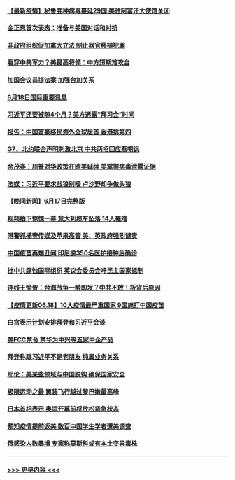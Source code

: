 #### [【最新疫情】秘鲁变种病毒蔓延29国 美驻阿富汗大使馆关闭](../pages/prog202/a103145978.md?t=06190202) 
#### [金正恩首次表态：准备与美国对话和对抗](../pages/prog202/a103145943.md?t=06190202) 
#### [非政府组织促加拿大立法 制止器官移植犯罪](../pages/prog202/a103145942.md?t=06190202) 
#### [看穿中共军力？美最高将领：中方短期难攻台](../pages/prog202/a103145717.md?t=06190202) 
#### [加国会议员提法案 加强台加关系](../pages/prog202/a103145705.md?t=06190202) 
#### [6月18日国际重要讯息](../pages/prog202/a103145697.md?t=06190202) 
#### [习近平还要被晾4个月？美方透露“拜习会”时间](../pages/prog202/a103145668.md?t=06190202) 
#### [报告：中国富豪移民海外全球居首 香港排第四](../pages/prog202/a103145629.md?t=06190202) 
#### [G7、北约联合声明刺激北京 中共两招回应惹嘲讽](../pages/prog202/a103145598.md?t=06190202) 
#### [余茂春：川普对华政策在欧美延续 美掌握病毒泄露证据](../pages/prog202/a103145518.md?t=06190202) 
#### [法媒：习近平要求战狼别嚎 卢沙野却争做头狼](../pages/prog202/a103145418.md?t=06190202) 
#### [【晚间新闻】6月17日完整版](../pages/prog202/a103145414.md?t=06190202) 
#### [视频拍下惊悚一幕 意大利缆车坠落 14人罹难](../pages/prog202/a103145259.md?t=06190202) 
#### [港警抓捕壹传媒及苹果高管 美、英政府强烈谴责](../pages/prog202/a103145407.md?t=06190202) 
#### [中国疫苗再爆丑闻 印尼逾350名医护接种后确诊](../pages/prog202/a103145387.md?t=06190202) 
#### [批中共腐蚀国际组织 英议会委员会吁民主国家抵制](../pages/prog202/a103144974.md?t=06190202) 
#### [连线王愉贺：台海战争一触即发？中共不敢！析背后原因](../pages/prog202/a103144382.md?t=06190202) 
#### [【疫情更新06.18】10大疫情最严重国家 9国施打中国疫苗](../pages/prog202/a103133785.md?t=06190202) 
#### [白宫表示计划安排拜登和习近平会谈](../pages/prog202/a103145277.md?t=06190202) 
#### [美FCC禁令 禁华为中兴等五家中企产品](../pages/prog202/a103145270.md?t=06190202) 
#### [拜登称跟习近平不是老朋友 纯属业务关系](../pages/prog202/a103145267.md?t=06190202) 
#### [耶伦：美某些领域与中国脱钩 确保国家安全](../pages/prog202/a103145255.md?t=06190202) 
#### [极限运动之最 翼装飞行越过黎巴嫩最高峰](../pages/prog202/a103145244.md?t=06190202) 
#### [日本首相表示 奥运开幕前将放松紧急状态](../pages/prog202/a103145240.md?t=06190202) 
#### [预知疫情提前返美 数百中国学生学者遭美调查](../pages/prog202/a103145208.md?t=06190202) 
#### [俄感染人数暴增 专家称莫斯科或有本土变异毒株](../pages/prog202/a103144978.md?t=06190202) 

----
#### [ >>> 更早内容 <<< ](../indexes/prog202-earlier.md)
